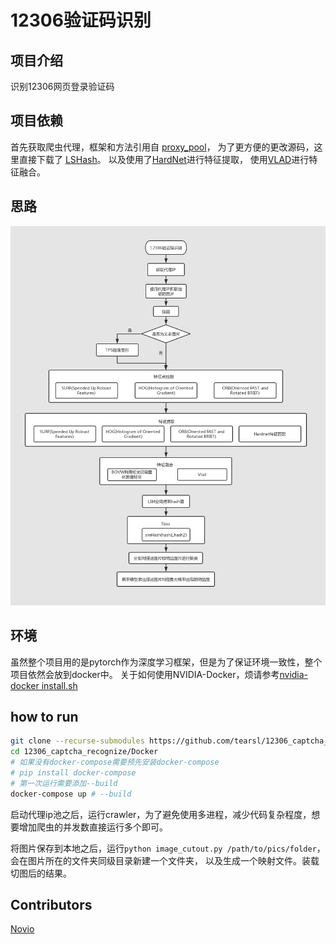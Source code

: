 # 12306验证码识别

## 项目介绍
识别12306网页登录验证码

## 项目依赖
首先获取爬虫代理，框架和方法引用自 [proxy_pool](https://github.com/novioleo/proxy_pool)，
为了更方便的更改源码，这里直接下载了 [LSHash](https://github.com/kayzhu/LSHash)。
以及使用了[HardNet](https://github.com/DagnyT/hardnet)进行特征提取，
使用[VLAD](https://github.com/jorjasso/VLAD)进行特征融合。

## 思路
![流程图](./流程图.png)

## 环境
虽然整个项目用的是pytorch作为深度学习框架，但是为了保证环境一致性，整个项目依然会放到docker中。
关于如何使用NVIDIA-Docker，烦请参考[nvidia-docker install.sh](https://github.com/novioleo/DL_Dockerfiles/blob/master/ubuntu_docker_install.sh)


## how to run
```bash
git clone --recurse-submodules https://github.com/tearsl/12306_captcha_recognize
cd 12306_captcha_recognize/Docker
# 如果没有docker-compose需要预先安装docker-compose
# pip install docker-compose
# 第一次运行需要添加--build
docker-compose up # --build
```
启动代理ip池之后，运行crawler，为了避免使用多进程，减少代码复杂程度，想要增加爬虫的并发数直接运行多个即可。

将图片保存到本地之后，运行`python image_cutout.py /path/to/pics/folder`，会在图片所在的文件夹同级目录新建一个文件夹，
以及生成一个映射文件。装载切图后的结果。


## Contributors
[Novio](https://github.com/novioleo)  
